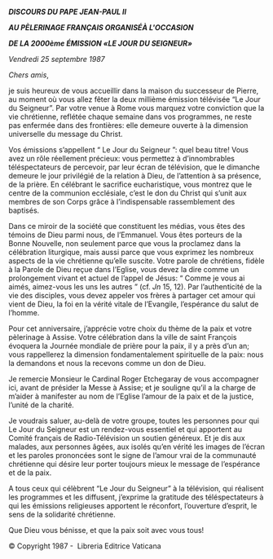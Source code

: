 ***DISCOURS DU PAPE JEAN-PAUL II***

***AU PÈLERINAGE FRANÇAIS ORGANISÉÀ L'OCCASION***

***DE LA 2000ème ÉMISSION «LE JOUR DU SEIGNEUR»***

*Vendredi 25 septembre 1987*

*Chers amis*,

je suis heureux de vous accueillir dans la maison du successeur de Pierre, au moment où vous allez fêter la deux millième émission télévisée “Le Jour du Seigneur”. Par votre venue à Rome vous marquez votre conviction que la vie chrétienne, reflétée chaque semaine dans vos programmes, ne reste pas enfermée dans des frontières: elle demeure ouverte à la dimension universelle du message du Christ.

Vos émissions s’appellent “ Le Jour du Seigneur ”: quel beau titre! Vous avez un rôle réellement précieux: vous permettez à d’innombrables téléspectateurs de percevoir, par leur écran de télévision, que le dimanche demeure le jour privilégié de la relation à Dieu, de l’attention à sa présence, de la prière. En célébrant le sacrifice eucharistique, vous montrez que le centre de la communion ecclésiale, c’est le don du Christ qui s’unit aux membres de son Corps grâce à l’indispensable rassemblement des baptisés.

Dans ce miroir de la société que constituent les médias, vous êtes des témoins de Dieu parmi nous, de l’Emmanuel. Vous êtes porteurs de la Bonne Nouvelle, non seulement parce que vous la proclamez dans la célébration liturgique, mais aussi parce que vous exprimez les nombreux aspects de la vie chrétienne qu’elle suscite. Votre parole de chrétiens, fidèle à la Parole de Dieu reçue dans l’Eglise, vous devez la dire comme un prolongement vivant et actuel de l’appel de Jésus: “ Comme je vous ai aimés, aimez-vous les uns les autres ” (cf. *Jn* 15, 12). Par l’authenticité de la vie des disciples, vous devez appeler vos frères à partager cet amour qui vient de Dieu, la foi en la vérité vitale de l’Evangile, l’espérance du salut de l’homme.

Pour cet anniversaire, j’apprécie votre choix du thème de la paix et votre pèlerinage à Assise. Votre célébration dans la ville de saint François évoquera la Journée mondiale de prière pour la paix, il y a près d’un an; vous rappellerez la dimension fondamentalement spirituelle de la paix: nous la demandons et nous la recevons comme un don de Dieu.

Je remercie Monsieur le Cardinal Roger Etchegaray de vous accompagner ici, avant de présider la Messe à Assise; et je souligne qu’il a la charge de m’aider à manifester au nom de l’Eglise l’amour de la paix et de la justice, l’unité de la charité.

Je voudrais saluer, au-delà de votre groupe, toutes les personnes pour qui Le Jour du Seigneur est un rendez-vous essentiel et qui apportent au Comité français de Radio-Télévision un soutien généreux. Et je dis aux malades, aux personnes âgées, aux isolés qu’en vérité les images de l’écran et les paroles prononcées sont le signe de l’amour vrai de la communauté chrétienne qui désire leur porter toujours mieux le message de l’espérance et de la paix.

A tous ceux qui célèbrent “Le Jour du Seigneur” à la télévision, qui réalisent les programmes et les diffusent, j’exprime la gratitude des téléspectateurs à qui les émissions religieuses apportent le réconfort, l’ouverture d’esprit, le sens de la solidarité chrétienne.

Que Dieu vous bénisse, et que la paix soit avec vous tous!

© Copyright 1987 -  Libreria Editrice Vaticana